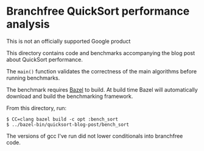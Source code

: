 # Branchfree QuickSort performance analysis

This is not an officially supported Google product

This directory contains code and benchmarks accompanying the blog post about QuickSort performance.

The `main()` function validates the correctness of the main algorithms before running benchmarks.

The benchmark requires [Bazel](https://github.com/bazelbuild/bazel/releases) to build.
At build time Bazel will automatically download and build the benchmarking framework.

From this directory, run:

```
$ CC=clang bazel build -c opt :bench_sort
$ ../bazel-bin/quicksort-blog-post/bench_sort
```

The versions of gcc I've run did not lower conditionals into branchfree code.
